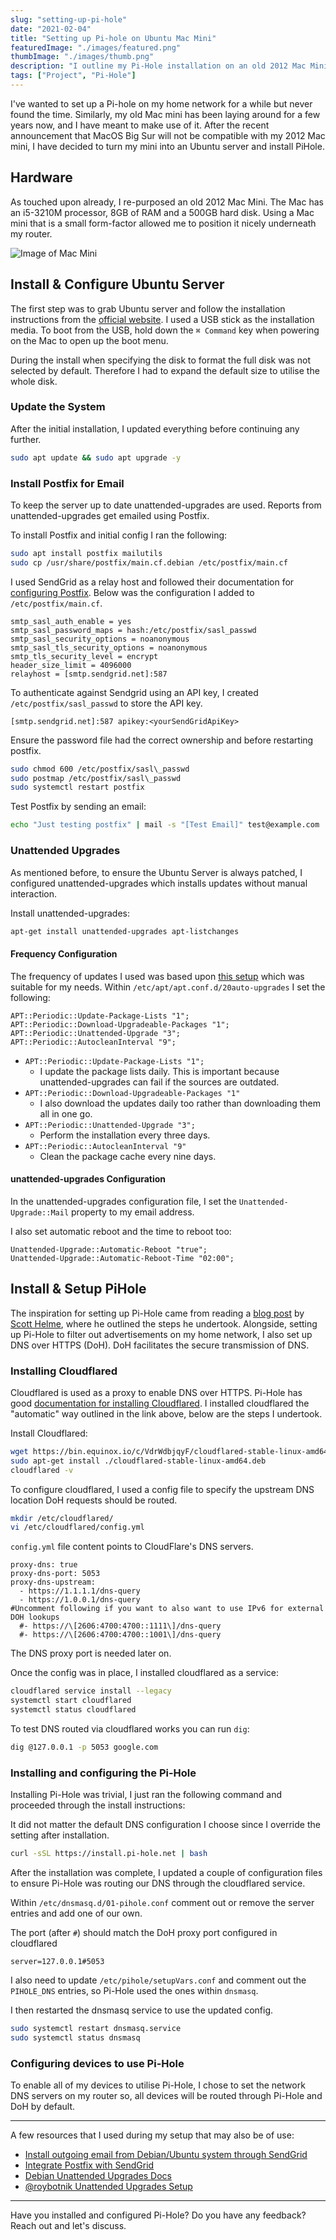 ```yaml
---
slug: "setting-up-pi-hole"
date: "2021-02-04"
title: "Setting up Pi-hole on Ubuntu Mac Mini"
featuredImage: "./images/featured.png"
thumbImage: "./images/thumb.png"
description: "I outline my Pi-Hole installation on an old 2012 Mac Mini to filter out advertisements on my local network."
tags: ["Project", "Pi-Hole"]
---
```


I've wanted to set up a Pi-hole on my home network for a while but never found the time. Similarly, my old Mac mini has been laying around for a few years now, and I have meant to make use of it. After the recent announcement that MacOS Big Sur will not be compatible with my 2012 Mac mini, I have decided to turn my mini into an Ubuntu server and install PiHole.

## Hardware

As touched upon already, I re-purposed an old 2012 Mac Mini. The Mac has an i5-3210M processor, 8GB of RAM and a 500GB hard disk. Using a Mac mini that is a small form-factor allowed me to position it nicely underneath my router.

![Image of Mac Mini](./images/mac-mini.jpg)

## Install & Configure Ubuntu Server

The first step was to grab Ubuntu server and follow the installation instructions from the [official website][1]. I used a USB stick as the installation media. To boot from the USB, hold down the `⌘ Command` key when powering on the Mac to open up the boot menu.

<Callout>
During the install when specifying the disk to format the full disk was not selected by default. Therefore I had to expand the default size to utilise the whole disk.
</Callout>

### Update the System

After the initial installation, I updated everything before continuing any further.

```bash
sudo apt update && sudo apt upgrade -y
```

### Install Postfix for Email

To keep the server up to date unattended-upgrades are used. Reports from unattended-upgrades get emailed using Postfix.

To install Postfix and initial config I ran the following:

```bash
sudo apt install postfix mailutils
sudo cp /usr/share/postfix/main.cf.debian /etc/postfix/main.cf
```

I used SendGrid as a relay host and followed their documentation for [configuring Postfix][2]. Below was the configuration I added to `/etc/postfix/main.cf`.

```
smtp_sasl_auth_enable = yes
smtp_sasl_password_maps = hash:/etc/postfix/sasl_passwd
smtp_sasl_security_options = noanonymous
smtp_sasl_tls_security_options = noanonymous
smtp_tls_security_level = encrypt
header_size_limit = 4096000
relayhost = [smtp.sendgrid.net]:587
```

To authenticate against Sendgrid using an API key, I created `/etc/postfix/sasl_passwd` to store the API key.

```
[smtp.sendgrid.net]:587 apikey:<yourSendGridApiKey>
```

Ensure the password file had the correct ownership and before restarting postfix.

```bash
sudo chmod 600 /etc/postfix/sasl\_passwd
sudo postmap /etc/postfix/sasl\_passwd
sudo systemctl restart postfix
```

Test Postfix by sending an email:
```bash
echo "Just testing postfix" | mail -s "[Test Email]" test@example.com
```

### Unattended Upgrades

As mentioned before, to ensure the Ubuntu Server is always patched, I configured unattended-upgrades which installs updates without manual interaction.

Install unattended-upgrades:
```bash
apt-get install unattended-upgrades apt-listchanges
```

#### Frequency Configuration

The frequency of updates I used was based upon [this setup][3] which was suitable for my needs.
Within `/etc/apt/apt.conf.d/20auto-upgrades` I set the following:

```
APT::Periodic::Update-Package-Lists "1";
APT::Periodic::Download-Upgradeable-Packages "1";
APT::Periodic::Unattended-Upgrade "3";
APT::Periodic::AutocleanInterval "9";
```

- `APT::Periodic::Update-Package-Lists "1";`
    - I update the package lists daily. This is important because unattended-upgrades can fail if the sources are outdated.
- `APT::Periodic::Download-Upgradeable-Packages "1"`
    - I also download the updates daily too rather than downloading them all in one go.
- `APT::Periodic::Unattended-Upgrade "3";`
    - Perform the installation every three days.
- `APT::Periodic::AutocleanInterval "9"`
    - Clean the package cache every nine days.

#### unattended-upgrades Configuration

In the unattended-upgrades configuration file, I set the `Unattended-Upgrade::Mail` property to my email address.

I also set automatic reboot and the time to reboot too:
```
Unattended-Upgrade::Automatic-Reboot "true";
Unattended-Upgrade::Automatic-Reboot-Time "02:00";
```

## Install & Setup PiHole

The inspiration for setting up Pi-Hole came from reading a [blog post][4] by [Scott Helme][5], where he outlined the steps he undertook. Alongside, setting up Pi-Hole to filter out advertisements on my home network, I also set up DNS over HTTPS (DoH). DoH facilitates the secure transmission of DNS.

### Installing Cloudflared

Cloudflared is used as a proxy to enable DNS over HTTPS. Pi-Hole has good [documentation for installing Cloudflared][6]. I installed cloudflared the "automatic" way outlined in the link above, below are the steps I undertook.

Install Cloudflared:
```bash
wget https://bin.equinox.io/c/VdrWdbjqyF/cloudflared-stable-linux-amd64.deb
sudo apt-get install ./cloudflared-stable-linux-amd64.deb
cloudflared -v
```

To configure cloudflared, I used a config file to specify the upstream DNS location DoH requests should be routed.

```bash
mkdir /etc/cloudflared/
vi /etc/cloudflared/config.yml
```

`config.yml` file content points to CloudFlare's DNS servers.
```
proxy-dns: true
proxy-dns-port: 5053
proxy-dns-upstream:
  - https://1.1.1.1/dns-query
  - https://1.0.0.1/dns-query
#Uncomment following if you want to also want to use IPv6 for external DOH lookups
  #- https://\[2606:4700:4700::1111\]/dns-query
  #- https://\[2606:4700:4700::1001\]/dns-query
```

<Callout>
  The DNS proxy port is needed later on.
</Callout>

Once the config was in place, I installed cloudflared as a service:
```bash
cloudflared service install --legacy
systemctl start cloudflared
systemctl status cloudflared
```

To test DNS routed via cloudflared works you can run `dig`:
```bash
dig @127.0.0.1 -p 5053 google.com
```

### Installing and configuring the Pi-Hole

Installing Pi-Hole was trivial, I just ran the following command and proceeded through the install instructions:

<Callout>
  It did not matter the default DNS configuration I choose since I override the setting after installation.
</Callout>

```bash
curl -sSL https://install.pi-hole.net | bash
```

After the installation was complete, I updated a couple of configuration files to ensure Pi-Hole was routing our DNS through the cloudflared service.

Within `/etc/dnsmasq.d/01-pihole.conf` comment out or remove the server entries and add one of our own.

<Callout>

The port (after `#`) should match the DoH proxy port configured in cloudflared
</Callout>

```
server=127.0.0.1#5053
```

I also need to update `/etc/pihole/setupVars.conf` and comment out the `PIHOLE_DNS` entries, so Pi-Hole used the ones within `dnsmasq`.

I then restarted the dnsmasq service to use the updated config.
```bash
sudo systemctl restart dnsmasq.service
sudo systemctl status dnsmasq
```

### Configuring devices to use Pi-Hole

To enable all of my devices to utilise Pi-Hole, I chose to set the network DNS servers on my router so, all devices will be routed through Pi-Hole and DoH by default.

<hr />

A few resources that I used during my setup that may also be of use:

-   [Install outgoing email from Debian/Ubuntu system through SendGrid][7]
-   [Integrate Postfix with SendGrid][8]
-   [Debian Unattended Upgrades Docs][9]
-   [@roybotnik Unattended Upgrades Setup][10]

<hr />

Have you installed and configured Pi-Hole? Do you have any feedback? Reach out and let's discuss.

[1]: https://ubuntu.com/tutorials/install-ubuntu-server#1-overview
[2]: https://sendgrid.com/docs/for-developers/sending-email/postfix/
[3]: https://gist.github.com/roybotnik/b0ec2eda2bc625e19eaf#frequency-configuration
[4]: https://scotthelme.co.uk/securing-dns-across-all-of-my-devices-with-pihole-dns-over-https-1-1-1-1/
[5]: https://twitter.com/Scott_Helme
[6]: https://docs.pi-hole.net/guides/dns/cloudflared/
[7]: https://gist.github.com/wnasich/71093e406c07ed3f03f63da8abd6ce97
[8]: https://sendgrid.com/docs/for-developers/sending-email/postfix/
[9]: https://wiki.debian.org/UnattendedUpgrades
[10]: https://gist.github.com/roybotnik/b0ec2eda2bc625e19eaf#frequency-configuration
